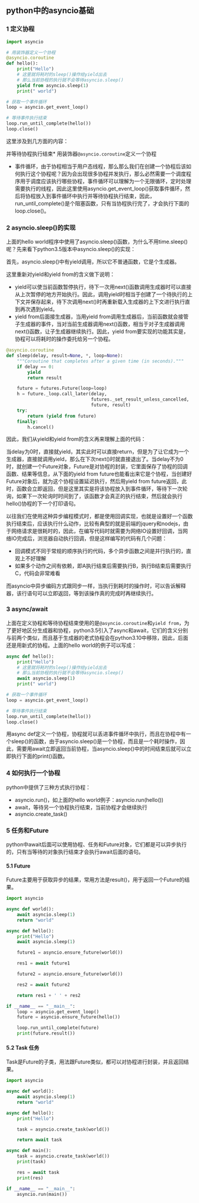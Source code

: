 ## python中的asyncio基础

### 1 定义协程

``` python
import asyncio

# 用装饰器定义一个协程
@asyncio.coroutine
def hello():
    print("Hello")
    # 这里就将耗时的sleep()操作给yield出去
    # 那么当前协程的执行就不会等待asyncio.sleep()
    yield from asyncio.sleep(1)
    print(" world")

# 获取一个事件循环
loop = asyncio.get_event_loop()

# 等待事件执行结束
loop.run_until_complete(hello())
loop.close()
```

这里涉及到几方面的内容：

并等待协程执行结束* 用装饰器`@asyncio.coroutine`定义一个协程
* 事件循环，由于协程相当于用户态线程，那么那么我们在创建一个协程后该如何执行这个协程呢？因为会出现很多协程并发执行，那么必然需要一个调度程序用于调度应该执行哪些协程，事件循环可以理解为一个无限循环，定时处理需要执行的线程，因此这里使用asyncio.get_event_loop()获取事件循环，然后将协程放入到事件循环中执行并等待协程执行结束，因此，run_until_complete()是个阻塞函数，只有当协程执行完了，才会执行下面的loop.close()。

### 2 asyncio.sleep()的实现

上面的hello world程序中使用了asyncio.sleep()函数，为什么不用time.sleep()呢？先来看下python3.5版本中asyncio.sleep()的实现：

首先，asyncio.sleep()中有yield调用，所以它不普通函数，它是个生成器。

这里重新对yield和yield from的含义做下说明：

* yield可以使当前函数暂停执行，待下一次用next()函数调用生成器时可以直接从上次暂停的地方开始执行。因此，调用yield时相当于创建了一个待执行的上下文并保存起来，待下次调用next()时再重新载入生成器的上下文进行执行直到再次遇到yield。
* yield from后面接生成器，当用yield from调用生成器后，当前函数就会接管子生成器的事件，当对当前生成器调用next()函数，相当于对子生成器调用next()函数，让子生成器继续执行。因此，yield from要实现的功能其实是，协程可以将耗时的操作委托给另一个协程。

``` python
@asyncio.coroutine
def sleep(delay, result=None, *, loop=None):
    """Coroutine that completes after a given time (in seconds)."""
    if delay == 0:
        yield
        return result

    future = futures.Future(loop=loop)
    h = future._loop.call_later(delay,
                                futures._set_result_unless_cancelled,
                                future, result)
    try:
        return (yield from future)
    finally:
        h.cancel()
```

因此，我们从yield和yield from的含义再来理解上面的代码：

当delay为0时，直接就yield，其实此时可以直接return，但是为了让它成为一个生成器，直接就调用yield，那么在下次next()时就直接退出了。当delay不为0时，就创建一个Future对象，Future是对协程的封装，它里面保存了协程的回调函数、结果等信息，从下面的yield from future也能看出来它是个协程，当创建好Future对象后，就为这个协程设置延迟执行，然后用yield from future返回，此时，函数会立即返回，但是这里其实是将该协程放入到事件循环，等待下一次轮询，如果下一次轮询时时间到了，该函数才会真正的执行结束，然后就会执行hello()协程的下一个打印语句。

以往我们在使用这种异步编程模式时，都是使用回调实现，也就是设置好一个函数执行结束后，应该执行什么动作，比较有典型的就是前端的jquery和nodejs，由于网络请求是很耗时的，因此，在编写代码时就需要为网络IO设置好回调，当网络IO完成后，浏览器自动执行回调，但是这样编写的代码有几个问题：

* 回调模式不同于常规的顺序执行的代码，多个异步函数之间是并行执行的，直观上不好理解
* 如果多个动作之间有依赖，即A执行结束后需要执行B，执行B结束后需要执行C，代码会非常难看

而asyncio中异步编码方式跟同步一样，当执行到耗时的操作时，可以告诉解释器，该行语句可以立即返回，等到该操作真的完成时再继续执行。

### 3 async/await

上面在定义协程和等待协程结束使用的是`@asyncio.coroutine`和`yield from`，为了更好地区分生成器和协程，python3.5引入了async和await，它们的含义分别与前两个类似，而且基于生成器的老式协程会在python3.10中移除，因此，后面还是用新式的协程。上面的hello world的例子可以写成：

``` python
async def hello():
    print("Hello")
    # 这里就将耗时的sleep()操作给yield出去
    # 那么当前协程的执行就不会等待asyncio.sleep()
    await asyncio.sleep(1)
    print(" world")

# 获取一个事件循环
loop = asyncio.get_event_loop()

# 等待事件执行结束
loop.run_until_complete(hello())
loop.close()
```

用async def定义一个协程，协程就可以丢进事件循环中执行，而且在协程中有一个sleep()的函数，由于asyncio.sleep()是一个协程，而且是一个耗时操作，因此，需要用await立即返回当前协程，当asyncio.sleep()中的时间结束后就可以立即执行下面的print()函数。

### 4 如何执行一个协程

python中提供了三种方式执行协程：

* asyncio.run()，如上面的hello world例子：asyncio.run(hello())
* await，等待另一个协程执行结束，当前协程才会继续执行
* asyncio.create_task()

### 5 任务和Future

python中await后面可以使用协程、任务和Future对象，它们都是可以异步执行的，只有当等待的对象执行结束才会执行await后面的语句。

#### 5.1 Future

Future主要用于获取异步的结果，常用方法是result()，用于返回一个Future的结果。

``` python
import asyncio

async def world():
    await asyncio.sleep(1)
    return "world"

async def hello():
    print("Hello")
    await asyncio.sleep(1)

    future1 = asyncio.ensure_future(world())

    res1 = await future1

    future2 = asyncio.ensure_future(world())

    res2 = await future2

    return res1 + ' ' + res2

if __name__ == "__main__":
    loop = asyncio.get_event_loop()
    future = asyncio.ensure_future(hello())

    loop.run_until_complete(future)
    print(future.result())
```

#### 5.2 Task 任务

Task是Future的子类，用法跟Future类似，都可以对协程进行封装，并且返回结果。

``` python
import asyncio

async def world():
    await asyncio.sleep(1)
    return "world"

async def hello():
    print("Hello")

    task = asyncio.create_task(world())

    return await task

async def main():
    task = asyncio.create_task(world())
    print(task)

    res = await task
    print(res)

if __name__ == "__main__":
    asyncio.run(main())
```



